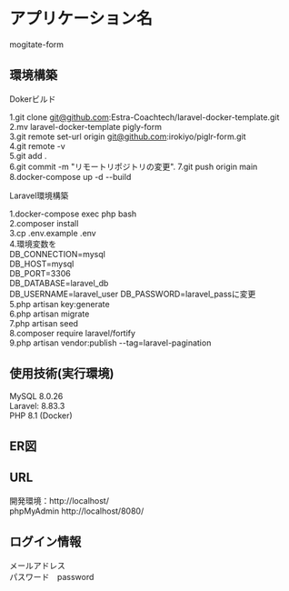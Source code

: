 # アプリケーション名
mogitate-form


## 環境構築
Dokerビルド  

1.git clone git@github.com:Estra-Coachtech/laravel-docker-template.git  
2.mv laravel-docker-template pigly-form  
3.git remote set-url origin git@github.com:irokiyo/piglr-form.git  
4.git remote -v  
5.git add .  
6.git commit -m "リモートリポジトリの変更". 
7.git push origin main  
8.docker-compose up -d --build  

Laravel環境構築  

1.docker-compose exec php bash  
2.composer install  
3.cp .env.example .env  
4.環境変数を  
    DB_CONNECTION=mysql  
    DB_HOST=mysql  
    DB_PORT=3306  
    DB_DATABASE=laravel_db  
    DB_USERNAME=laravel_user 
    DB_PASSWORD=laravel_passに変更  
5.php artisan key:generate  
6.php artisan migrate  
7.php artisan seed  
8.composer require laravel/fortify  
9.php artisan vendor:publish --tag=laravel-pagination  

## 使用技術(実行環境)
MySQL 8.0.26  
Laravel: 8.83.3  
PHP 8.1 (Docker)

## ER図


## URL
開発環境：http://localhost/  
phpMyAdmin http://localhost/8080/

## ログイン情報
メールアドレス  
パスワード　password